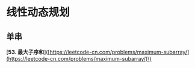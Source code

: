 # 线性动态规划

##  单串

\[**53. 最大子序和**\]\([https://leetcode-cn.com/problems/maximum-subarray/](https://leetcode-cn.com/problems/maximum-subarray/)\)





